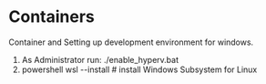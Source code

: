# Containers
Container and Setting up development environment for windows.

1. As Administrator run: ./enable_hyperv.bat
2. powershell wsl --install # install Windows Subsystem for Linux
